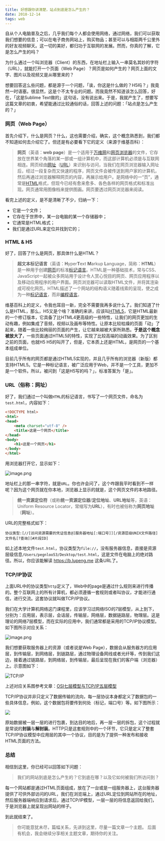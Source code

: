 ```yaml
---
title: 好想跟你讲清楚，站点到底是怎么产生的？
date: 2018-12-14
tags: web
---
```


自从个人电脑普及之后，几乎我们每个人都会使用网络，通过网络，我们可以获取我们想要的信息；可以在电子商务网站上，购买物品；甚至可以与相距两千公里外的好友视频聊天。这一切的美好，都归功于互联网的发展。然而，你真的了解，它是怎么产生的吗？

为什么通过一个叫浏览器（Client）的东西，在地址栏上输入一串莫名其妙的字符（URL），就能打开一个页面（Web Page）？网页是如何产生的？网页上面的文字、图片以及视频又是从哪里来的？

想要回答这么些问题，都是源于一个问题，「诶，你这是什么做的？H5吗？」我竟然一时语塞。很显然，这是个不太专业的问题。而我竟然不知道该怎么回答，好在，「这是Sublime Text做的」这句话，没有说出来。于是，我就产生了，想要写这篇文章的初衷，希望能通过比较通俗的话，回答上述的问题：「站点是怎么产生的？」

### 网页（Web Page）
首先介绍下，什么是网页？什么，这也需要介绍，确实，这个概念熟悉到，我们都不知道如何去介绍它了。但还是有必要看下它的定义（来源于维基百科）：

> **网页**（英语：**web page**）是一个适用于[万维网](https://zh.wikipedia.org/wiki/%E5%85%A8%E7%90%83%E8%B3%87%E8%A8%8A%E7%B6%B2 "万维网")和[网页浏览器](https://zh.wikipedia.org/wiki/%E7%B6%B2%E9%A0%81%E7%80%8F%E8%A6%BD%E5%99%A8 "网页浏览器")的文件，它存放在世界某个角落的某一部或一组计算机中，而这部计算机必须是与互联网相连。网页经由[网址](https://zh.wikipedia.org/wiki/%E7%B6%B2%E5%9D%80 "网址")（[URL](https://zh.wikipedia.org/wiki/URL "URL")）来识别与访问，当我们在网页浏览器输入网址后，经过一段复杂而又快速的程序，网页文件会被传送到用户家的计算机，然后再通过浏览器解释网页的内容，再展示给用户。是网络中的一“页”，通常是[HTML](https://zh.wikipedia.org/wiki/HTML "HTML")格式，但现今已经有愈来愈多、各色各样的网页格式和标准出现。网页通常用图像档来提供图画。网页要透过网页浏览器来阅读。

看完上述的定义，是不是清晰了不少，归纳一下：

- 它是一个文件；
- 它存在于世界中，某一台电脑的某一个存储器中；
- 它通常是HTML格式；
- 我们是通过URL来定位并找到它的；

### HTML & H5
好了，回答了什么是网页，那具体什么是HTML？

> **超文本标记语言**（英语：**H**yper**T**ext **M**arkup **L**anguage，简称：**HTML**）是一种用于创建[网页](https://zh.wikipedia.org/wiki/%E7%BD%91%E9%A1%B5 "网页")的标准[标记语言](https://zh.wikipedia.org/wiki/%E6%A0%87%E8%AE%B0%E8%AF%AD%E8%A8%80 "标记语言")。HTML是一种基础技术，常与CSS、JavaScript一起被众多网站用于设计令人赏心悦目的网页、网页应用程序以及移动应用程序的用户界面。网页浏览器可以读取HTML文件，并将其渲染成可视化网页。HTML描述了一个网站的结构语义随着线索的呈现，使之成为一种[标记语言](https://zh.wikipedia.org/wiki/%E6%A0%87%E8%AE%B0%E8%AF%AD%E8%A8%80 "标记语言")，而非[编程语言](https://zh.wikipedia.org/wiki/%E7%BC%96%E7%A8%8B%E8%AF%AD%E8%A8%80 "编程语言")。

维基百科上的定义，令我也耳目一新，完全不需要我再多说什么了。我们知道了什么是HTML，那么，H5又是个啥？准确的来讲，应该叫[HTML5](https://zh.wikipedia.org/wiki/HTML5)，它是HTML最新的一个修订版本，它具备了比HTML4更高级的一些特性，让我们的网页更加的生动有趣，例如集成了音频，视频以及画布等特性。让原本比较枯燥的页面「动」了起来，随着一些比较绚丽的页面的产生，让它越来越被大家所熟悉。**于是这个概念被放大了**，一些页面通过HTML5的特性，实现了比较高端的动画效果。为了区别之前的页面，也就H5 H5的叫开了，但是，它本质上还是HTML，是网页的一个基本组成单位。

目前几乎所有的网页都是通过HTML5实现的，并且几乎所有的浏览器（新版）都支持HTML5。它是一种标记语言，被广泛应用于Web，并不是一个工具，更加不是一个软件。所以，被问到「这是H5写的吗？」，标准答案为「是」。

### URL（俗称：网址）
好了，我们通过一个叫做`HTML`的标记语言，书写了一个网页文件，命名为`test.html`，内容如下：

```html
<!DOCTYPE html>
<html>
<head>
    <meta charset="utf-8" />
    <title>这是一个网页</title>
</head>
<body>
    <h1>这是一个网页</h1>
</body>
</html>
```

用浏览器打开它，显示如下：

![image.png](https://upload-images.jianshu.io/upload_images/128602-ab956fabce2027e2.png?imageMogr2/auto-orient/strip%7CimageView2/2/w/1240)

地址栏上的那一串字符，就是`URL`。你也许会问了，这个咋跟我平时看到不一样呢？因为这个网页就在你本地，浏览器上显示的就是，这个网页文件的本地路径。

> **统一资源定位符**（或称**统一资源定位器**/**定位地址**、**URL地址**等，英语：Uniform Resource Locator，常缩写为**URL**），有时也被俗称为**网页地址**（**网址**）。

URL的完整格式如下：

```
协议类型:[//[访问资源需要的凭证信息@]服务器地址[:端口号]][/资源层级UNIX文件路径]文件名[?查询][#片段ID]
```

如上述本地文件`test.html`，协议类型为`file://`，没有服务器信息，直接是资源层级信息`/Users/pegnloo53/Desktop/test.html`，这是文件在电脑上的绝对路径。所以，你应该能解读 https://b.lupeng.me 这条URL了。

### TCP/IP协议
上面URL中的协议类型`http`定义了，Web中的page是通过什么规则来进行传播的。整个互联网上的所有计算机，都必须遵循一套规则或者叫协议，才能进行通信，进行交流。这套协议就叫做TCP/IP协议。

我们在大学计算机网络这门课程里，应该学习过网络ISO的7层模型，从上到下，分别为：应用层，表示层，会话层，传输层，网络层，数据链路层，物理层。这是理论的网络7层模型，而在实际的应用中，我们通常都是采用的TCP/IP协议模型。如下图所示对应关系：

![image.png](https://upload-images.jianshu.io/upload_images/128602-8d07b1246b765be7.png?imageMogr2/auto-orient/strip%7CimageView2/2/w/1240)

我们想要获取服务器上的资源（或者说是Web Page），数据会从服务器方的应用层，到传输层，到网络层，到链路层，通过物理设备网线或者光纤等，传到我们这边，接着通过链路层，到网络层，到传输层，最后呈现在我们的客户端（浏览器）上。示意图如下：

![TCP/IP](https://upload-images.jianshu.io/upload_images/128602-84f0b61d5da57e1a.JPG?imageMogr2/auto-orient/strip%7CimageView2/2/w/1240)

上述对应关系图参考文章：[OSI七层模型与TCP/IP五层模型](https://www.cnblogs.com/qishui/p/5428938.html)

TCP/IP协议并非只定义了数据传输的流向，每一层协议本身都定义了数据包的一些具体信息，例如，这个数据包将要传到何处（标记，端口号）等。如下图所示：

![](https://upload-images.jianshu.io/upload_images/128602-b12b7f289055cafa.JPG?imageMogr2/auto-orient/strip%7CimageView2/2/w/1240)

原始数据被一层一层的进行包裹，到达目的地后，再一层一层的拆包，这个过程就是常说的**封装**与**解封装**。HTTP只是这套规则中的一个环节，它只是定义了整套TCP/IP协议模型中应用层的其中一个协议，目的是为了提供一种发布和接收HTML页面的方法。

### 总结
相信到这里，你已经可以回答如下问题：

> 我们的网站到底是怎么产生的？它到底在哪？以及它如何被我们所访问到？

每一个网站都是通过HTML页面组成，放在了一台或是一组服务器上，这台服务器提供了可供外部访问的URL，我们在浏览端上，通过URL定位到网站所在的地址，然后服务器端响应到请求后，通过TCP/IP模型，一层一层的将信息返回给我们，于是浏览器上就呈现出网站的样子。

到此就结束了。

> 你可能意犹未尽，篇幅关系，先讲到这里，尽量一篇文章一个主题。
后面有机会，我会继续分享相关主题文章，期待你的关注。